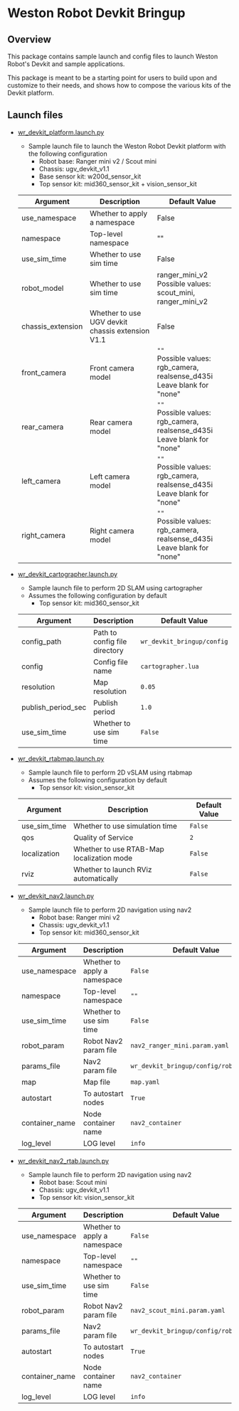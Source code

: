 # Weston Robot Devkit Bringup

## Overview
This package contains sample launch and config files to launch Weston Robot's Devkit and sample applications.

This package is meant to be a starting point for users to build upon and customize to their needs, and shows how to compose the various kits of the Devkit platform.

## Launch files
* [wr_devkit_platform.launch.py](./launch/platform/wr_devkit_platform.launch.py)
  * Sample launch file to launch the Weston Robot Devkit platform with the following configuration
    * Robot base: Ranger mini v2 / Scout mini
    * Chassis: ugv_devkit_v1.1
    * Base sensor kit: w200d_sensor_kit
    * Top sensor kit: mid360_sensor_kit + vision_sensor_kit
  
  | Argument      | Description                  | Default Value                                                                     |
  | ------------- | ---------------------------- | --------------------------------------------------------------------------------- |
  | use_namespace | Whether to apply a namespace | False                                                                             |
  | namespace     | Top-level namespace          | ""                                                                                |
  | use_sim_time  | Whether to use sim time      | False                                                                             |
  | robot_model   | Whether to use sim time      | ranger_mini_v2<br/> Possible values: scout_mini, ranger_mini_v2                   |
  | chassis_extension   | Whether to use UGV devkit chassis extension V1.1     | False                  |
  | front_camera  | Front camera model           | `""`<br/> Possible values: rgb_camera, realsense_d435i<br/>Leave blank for "none" |
  | rear_camera   | Rear camera model            | `""`<br/> Possible values: rgb_camera, realsense_d435i<br/>Leave blank for "none" |
  | left_camera   | Left camera model            | `""`<br/> Possible values: rgb_camera, realsense_d435i<br/>Leave blank for "none" |
  | right_camera  | Right camera model           | `""`<br/> Possible values: rgb_camera, realsense_d435i<br/>Leave blank for "none" |

* [wr_devkit_cartographer.launch.py](./launch/slam/wr_devkit_cartographer.launch.py)
  * Sample launch file to perform 2D SLAM using cartographer
  * Assumes the following configuration by default
    * Top sensor kit: mid360_sensor_kit

  | Argument           | Description                   | Default Value              |
  | ------------------ | ----------------------------- | -------------------------- |
  | config_path        | Path to config file directory | `wr_devkit_bringup/config` |
  | config             | Config file name              | `cartographer.lua`         |
  | resolution         | Map resolution                | `0.05`                     |
  | publish_period_sec | Publish period                | `1.0`                      |
  | use_sim_time       | Whether to use sim time       | `False`                    |

* [wr_devkit_rtabmap.launch.py](./launch/vslam/wr_devkit_rtabmap.launch.py)
  * Sample launch file to perform 2D vSLAM using rtabmap
  * Assumes the following configuration by default
    * Top sensor kit: vision_sensor_kit

  | Argument     | Description                               | Default Value |
  | ------------ | ----------------------------------------- | ------------- |
  | use_sim_time | Whether to use simulation time            | `False`       |
  | qos          | Quality of Service                        | `2`           |
  | localization | Whether to use RTAB-Map localization mode | `False`       |
  | rviz         | Whether to launch RViz automatically      | `False`       |

* [wr_devkit_nav2.launch.py](./launch/nav2/wr_devkit_nav2.launch.py)
  * Sample launch file to perform 2D navigation using nav2
    * Robot base: Ranger mini v2
    * Chassis: ugv_devkit_v1.1
    * Top sensor kit: mid360_sensor_kit

  | Argument       | Description                  | Default Value                          |
  | -------------- | ---------------------------- | -------------------------------------- |
  | use_namespace  | Whether to apply a namespace | `False`                                |
  | namespace      | Top-level namespace          | `""`                                   |
  | use_sim_time   | Whether to use sim time      | `False`                                |
  | robot_param    | Robot Nav2 param file        | `nav2_ranger_mini.param.yaml`          |
  | params_file    | Nav2 param file              | `wr_devkit_bringup/config/robot_param` |
  | map            | Map file                     | `map.yaml`                             |
  | autostart      | To autostart nodes           | `True`                                 |
  | container_name | Node container name          | `nav2_container`                       |
  | log_level      | LOG level                    | `info`                                 |

* [wr_devkit_nav2_rtab.launch.py](./launch/nav2/wr_devkit_nav2.launch.py)
  * Sample launch file to perform 2D navigation using nav2
    * Robot base: Scout mini
    * Chassis: ugv_devkit_v1.1
    * Top sensor kit: vision_sensor_kit

  | Argument       | Description                  | Default Value                          |
  | -------------- | ---------------------------- | -------------------------------------- |
  | use_namespace  | Whether to apply a namespace | `False`                                |
  | namespace      | Top-level namespace          | `""`                                   |
  | use_sim_time   | Whether to use sim time      | `False`                                |
  | robot_param    | Robot Nav2 param file        | `nav2_scout_mini.param.yaml`           |
  | params_file    | Nav2 param file              | `wr_devkit_bringup/config/robot_param` |  |
  | autostart      | To autostart nodes           | `True`                                 |
  | container_name | Node container name          | `nav2_container`                       |
  | log_level      | LOG level                    | `info`                                 |